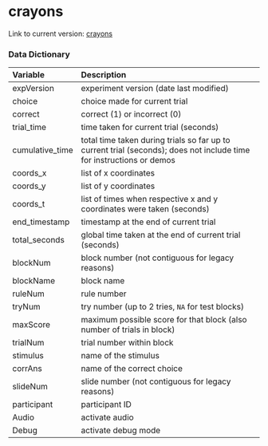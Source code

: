 # crayons

Link to current version: [crayons](https://intr-eeg.github.io/crayons/)

### Data Dictionary

Variable         | Description
:--------------- | :-----------------------------------------------------------
expVersion       | experiment version (date last modified)
choice           | choice made for current trial
correct          | correct (1) or incorrect (0)
trial\_time      | time taken for current trial (seconds)
cumulative\_time | total time taken during trials so far up to current trial (seconds); does not include time for instructions or demos
coords\_x        | list of x coordinates
coords\_y        | list of y coordinates
coords\_t        | list of times when respective x and y coordinates were taken (seconds)
end\_timestamp   | timestamp at the end of current trial
total\_seconds   | global time taken at the end of current trial (seconds)
blockNum         | block number (not contiguous for legacy reasons)
blockName        | block name
ruleNum          | rule number
tryNum           | try number (up to 2 tries, `NA` for test blocks)
maxScore         | maximum possible score for that block (also number of trials in block)
trialNum         | trial number within block
stimulus         | name of the stimulus
corrAns          | name of the correct choice
slideNum         | slide number (not contiguous for legacy reasons)
participant      | participant ID
Audio            | activate audio
Debug            | activate debug mode

